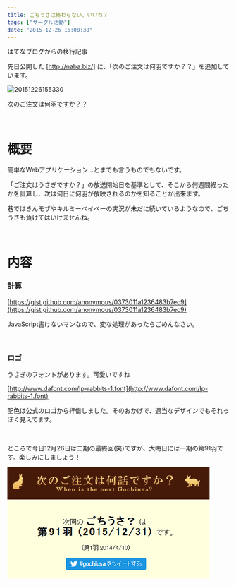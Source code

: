 ```yaml
---
title: ごちうさは終わらない、いいね？
tags: ["サークル活動"]
date: "2015-12-26 16:08:38"
---
```


<div class="alert info">
はてなブログからの移行記事
</div>

先日公開した [http://naba.biz/] に、「次のご注文は何羽ですか？？」を追加しています。

![20151226155330](20151226155330.png)

[次のご注文は何羽ですか？？](http://app.naba.biz/gochiusa/)

<!-- more -->

<br>

# 概要

簡単なWebアプリケーション…とまでも言うものでもないです。

「ご注文はうさぎですか？」の放送開始日を基準として、そこから何週間経ったかを計算し、次は何日に何羽が放映されるのかを知ることが出来ます。

巷ではきんモザやキルミーベイベーの実況が未だに続いているようなので、ごちうさも負けてはいけませんね。

<br>

# 内容

### 計算

[https://gist.github.com/anonymous/0373011a1236483b7ec9](https://gist.github.com/anonymous/0373011a1236483b7ec9)

JavaScript書けないマンなので、変な処理があったらごめんなさい。

<br>

### ロゴ

うさぎのフォントがあります。可愛いですね

[http://www.dafont.com/lp-rabbits-1.font](http://www.dafont.com/lp-rabbits-1.font)

配色は公式のロゴから拝借しました。そのおかげで、適当なデザインでもそれっぽく見えてます。

<br>

ところで今日12月26日は二期の最終回(笑)ですが、大晦日には一期の第91羽です。楽しみにしましょう！

![20151226155951](20151226155951.png)
